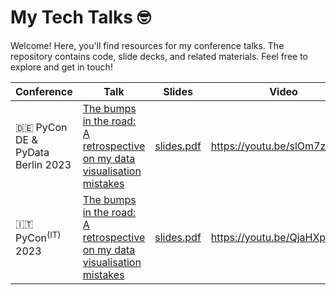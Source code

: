# My Tech Talks 🤓

Welcome!
Here, you'll find resources for my conference talks.
The repository contains code, slide decks, and related materials.
Feel free to explore and get in touch!

| Conference                         | Talk                                                                                                                                                                          | Slides                                                           | Video                        |
|------------------------------------|-------------------------------------------------------------------------------------------------------------------------------------------------------------------------------|------------------------------------------------------------------|------------------------------|
| 🇩🇪 PyCon DE & PyData Berlin 2023 | [The bumps in the road: A retrospective on my data visualisation mistakes](https://2023.pycon.de/program/7FTL7H/)                                                             | [slides.pdf](./2023_PyData_Berlin/2023_PyData_Berlin_slides.pdf) | https://youtu.be/slOm7ztgnfM |
| 🇮🇹 PyCon<sup>(IT)</sup> 2023     | [The bumps in the road: A retrospective on my data visualisation mistakes](https://pycon.it/en/event/the-bumps-in-the-road-a-retrospective-on-my-data-visualisation-mistakes) | [slides.pdf](./2023_PyConIT/2023_PyConIT_slides.pdf)             | https://youtu.be/QjaHXpzU5xg |     
